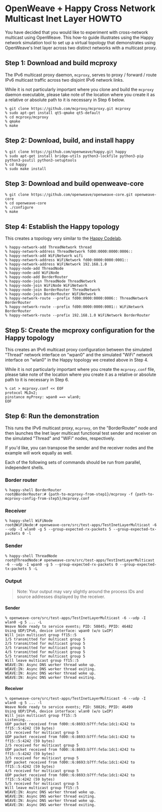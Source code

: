 # OpenWeave + Happy Cross Network Multicast Inet Layer HOWTO

You have decided that you would like to experiment with cross-network multicast using OpenWeave. This how-to guide illustrates using the Happy network simulation tool to set up a virtual topology that demonstrates using OpenWeave's Inet layer across two distinct networks with a multicast proxy.

## Step 1: Download and build mcproxy

The IPv6 multicast proxy daemon, `mcproxy`, serves to proxy / forward / route IPv6 multicast traffic across two disjoint IPv6 network links.

While it is not particularly important where you clone and build the `mcproxy` daemon executable, please take note of the location where you create it as a relative or absolute path to it is necessary in Step 6 below.

```
% git clone https://github.com/mcproxy/mcproxy.git mcproxy
% sudo apt-get install qt5-qmake qt5-default
% cd mcproxy/mcproxy
% qmake
% make
```

## Step 2: Download, build, and install happy

```
% git clone https://github.com/openweave/happy.git happy
% sudo apt-get install bridge-utils python3-lockfile python3-pip python3-psutil python3-setuptools
% cd happy
% sudo make install
```

## Step 3: Download and build openweave-core

```
% git clone https://github.com/openweave/openweave-core.git openweave-core
% cd openweave-core
% ./configure
% make
```

## Step 4: Establish the Happy topology

This creates a topology very similar to the [Happy Codelab](https://codelabs.developers.google.com/codelabs/happy-weave-getting-started/#0).

```
% happy-network-add ThreadNetwork thread
% happy-network-address ThreadNetwork fd00:0000:0000:0006::
% happy-network-add WiFiNetwork wifi
% happy-network-address WiFiNetwork fd00:0000:0000:0001::
% happy-network-address WiFiNetwork 192.168.1.0
% happy-node-add ThreadNode
% happy-node-add WiFiNode
% happy-node-add BorderRouter
% happy-node-join ThreadNode ThreadNetwork
% happy-node-join WiFiNode WiFiNetwork
% happy-node-join BorderRouter ThreadNetwork
% happy-node-join BorderRouter WiFiNetwork
% happy-network-route --prefix fd00:0000:0000:0006:: ThreadNetwork BorderRouter
% happy-network-route --prefix fd00:0000:0000:0001:: WiFiNetwork BorderRouter
% happy-network-route --prefix 192.168.1.0 WiFiNetwork BorderRouter
```

## Step 5: Create the mcproxy configuration for the Happy topology

This creates an IPv6 multicast proxy configuration between the simulated "Thread" network interface on "wpan0" and the simulated "WiFi" network interface on "wlan0" in the Happy topology we created above in Step 4.

While it is not particularly important where you create the `mcproxy.conf` file, please take note of the location where you create it as a relative or absolute path to it is necessary in Step 6.

```
% cat > mcproxy.conf << EOF
protocol MLDv2;
pinstance myProxy: wpan0 ==> wlan0;
EOF
```

## Step 6: Run the demonstration

This runs the IPv6 multicast proxy, `mcproxy`, on the "BorderRouter" node and then launches the Inet layer multicast functional test sender and receiver on the simulated "Thread" and "WiFi" nodes, respectively.

If you'd like, you can transpose the sender and the receiver nodes and the example will work equally as well.

Each of the following sets of commands should be run from parallel, independent shells.

### Border router

```
% happy-shell BorderRouter
root@BorderRouter:# {path-to-mcproxy-from-step1}/mcproxy -f {path-to-mcproxy-config-from-step5}/mcproxy.conf
```

### Receiver

```
% happy-shell WiFiNode
root@WiFiNode:# openweave-core/src/test-apps/TestInetLayerMulticast -6 --udp -I wlan0 -g 5 --group-expected-rx-packets 5 --group-expected-tx-packets 0 -l
```

### Sender

```
% happy-shell ThreadNode
root@ThreadNode:# openweave-core/src/test-apps/TestInetLayerMulticast -6 --udp -I wpan0 -g 5 --group-expected-rx-packets 0 --group-expected-tx-packets 5 -L
```

### Output

> Note: Your output may vary slightly around the process IDs and source addresses displayed by the receiver.

#### Sender

```
% openweave-core/src/test-apps/TestInetLayerMulticast -6 --udp -I wlan0 -g 5 ... -L
Weave Node ready to service events; PID: 50845; PPID: 46482
Using UDP/IPv6, device interface: wpan0 (w/o LwIP)
Will join multicast group ff15::5
1/5 transmitted for multicast group 5
2/5 transmitted for multicast group 5
3/5 transmitted for multicast group 5
4/5 transmitted for multicast group 5
5/5 transmitted for multicast group 5
Will leave multicast group ff15::5
WEAVE:IN: Async DNS worker thread woke up.
WEAVE:IN: Async DNS worker thread exiting.
WEAVE:IN: Async DNS worker thread woke up.
WEAVE:IN: Async DNS worker thread exiting.
```

#### Receiver

```
% openweave-core/src/test-apps/TestInetLayerMulticast -6 --udp -I wlan0 -g 5 ... -l
Weave Node ready to service events; PID: 50826; PPID: 46499
Using UDP/IPv6, device interface: wlan0 (w/o LwIP)
Will join multicast group ff15::5
Listening...
UDP packet received from fd00::6:8693:b7ff:fe5a:1dc1:4242 to ff15::5:4242 (59 bytes)
1/5 received for multicast group 5
UDP packet received from fd00::6:8693:b7ff:fe5a:1dc1:4242 to ff15::5:4242 (59 bytes)
2/5 received for multicast group 5
UDP packet received from fd00::6:8693:b7ff:fe5a:1dc1:4242 to ff15::5:4242 (59 bytes)
3/5 received for multicast group 5
UDP packet received from fd00::6:8693:b7ff:fe5a:1dc1:4242 to ff15::5:4242 (59 bytes)
4/5 received for multicast group 5
UDP packet received from fd00::6:8693:b7ff:fe5a:1dc1:4242 to ff15::5:4242 (59 bytes)
5/5 received for multicast group 5
Will leave multicast group ff15::5
WEAVE:IN: Async DNS worker thread woke up.
WEAVE:IN: Async DNS worker thread exiting.
WEAVE:IN: Async DNS worker thread woke up.
WEAVE:IN: Async DNS worker thread exiting.
```
